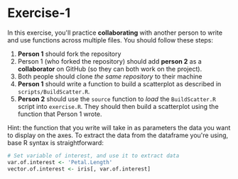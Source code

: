# Exercise-1
In this exercise, you'll practice **collaborating** with another person to write and use functions across multiple files. You should follow these steps:

1. **Person 1** should fork the repository
2. Person 1 (who forked the repository) should add **person 2** as a **collaborator** on GitHub (so they can both work on the project).
3. Both people should clone _the same repository_ to their machine
4. **Person 1** should write a function to build a scatterplot as described in `scripts/BuildScatter.R`.
5. **Person 2** should use the `source` function to _load_ the `BuildScatter.R` script into `exercise.R`. They should then build a scatterplot using the function that Person 1 wrote.

Hint: the function that you write will take in as parameters the data you want to display on the axes. To extract the data from the dataframe you're using, base R syntax is straightforward:

```r
# Set variable of interest, and use it to extract data
var.of.interest <- 'Petal.Length'
vector.of.interest <- iris[, var.of.interest]
```

